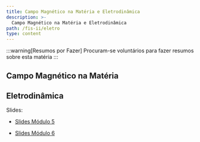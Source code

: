 ```yaml
---
title: Campo Magnético na Matéria e Eletrodinâmica
description: >-
  Campo Magnético na Matéria e Eletrodinâmica
path: /fis-ii/eletro
type: content
---
```


:::warning[Resumos por Fazer]
Procuram-se voluntários para fazer resumos sobre esta matéria
:::

## Campo Magnético na Matéria

## Eletrodinâmica

Slides:

- [Slides Módulo 5](https://drive.google.com/file/d/1pQWO932DTLZT3Qb2RS4VP9RYUtC3-JTL/view?usp=sharing)

- [Slides Módulo 6](https://drive.google.com/file/d/1lJYtgwuy-KEQiHnzD4bVG8Ap3LZnbPNk/view?usp=sharing)

